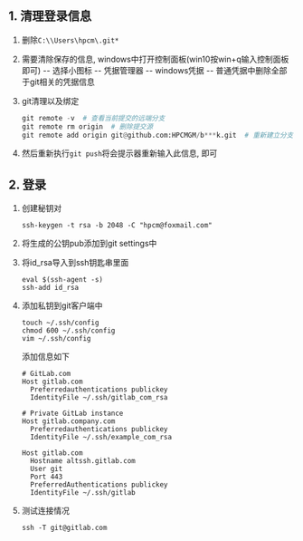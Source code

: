 ## 1. 清理登录信息

1. 删除`C:\\Users\hpcm\.git*`

2. 需要清除保存的信息, windows中打开控制面板(win10按win+q输入控制面板即可)  -- 选择小图标  -- 凭据管理器 --  windows凭据 --  普通凭据中删除全部于git相关的凭据信息

3. git清理以及绑定

   ```python
   git remote -v  # 查看当前提交的远端分支
   git remote rm origin  # 删除提交源
   git remote add origin git@github.com:HPCMGM/b***k.git  # 重新建立分支
   ```

4. 然后重新执行`git push`将会提示器重新输入此信息, 即可

## 2. 登录

1. 创建秘钥对

   ```shell
   ssh-keygen -t rsa -b 2048 -C "hpcm@foxmail.com"
   ```

2. 将生成的公钥pub添加到git settings中

3. 将id_rsa导入到ssh钥匙串里面

   ```shell
   eval $(ssh-agent -s)
   ssh-add id_rsa
   ```

4. 添加私钥到git客户端中

   ```shell
   touch ~/.ssh/config
   chmod 600 ~/.ssh/config
   vim ~/.ssh/config
   ```

   添加信息如下

   ```shell
   # GitLab.com
   Host gitlab.com
     Preferredauthentications publickey
     IdentityFile ~/.ssh/gitlab_com_rsa
   
   # Private GitLab instance
   Host gitlab.company.com
     Preferredauthentications publickey
     IdentityFile ~/.ssh/example_com_rsa
     
   Host gitlab.com
     Hostname altssh.gitlab.com
     User git
     Port 443
     PreferredAuthentications publickey
     IdentityFile ~/.ssh/gitlab
   ```

5. 测试连接情况

   ```shell
   ssh -T git@gitlab.com
   ```